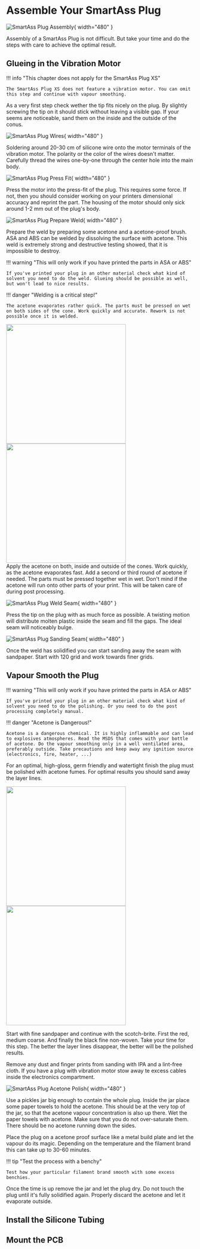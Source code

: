 # Assemble Your SmartAss Plug

![SmartAss Plug Assembly](img/SmartAssExplode.jpg){ width="480" }

Assembly of a SmartAss Plug is not difficult. But take your time and do the steps with care to achieve the optimal result.

## Glueing in the Vibration Motor

!!! info "This chapter does not apply for the SmartAss Plug XS"

    The SmartAss Plug XS does not feature a vibration motor. You can omit this step and continue with vapour smoothing.

As a very first step check wether the tip fits nicely on the plug. By slightly screwing the tip on it should stick without leaving a visible gap. If your seems are noticeable, sand them on the inside and the outside of the conus.

![SmartAss Plug Wires](img/MotorSolderWire.jpg){ width="480" }

Soldering around 20-30 cm of silicone wire onto the motor terminals of the vibration motor. The polarity or the color of the wires doesn't matter. Carefully thread the wires one-by-one through the center hole into the main body.

![SmartAss Plug Press Fit](img/MotorPressFit.jpg){ width="480" }

Press the motor into the press-fit of the plug. This requires some force. If not, then you should consider working on your printers dimensional accuracy and reprint the part. The housing of the motor should only sick around 1-2 mm out of the plug's body.

![SmartAss Plug Prepare Weld](img/WeldPrepare.jpg){ width="480" }

Prepare the weld by preparing some acetone and a acetone-proof brush. ASA and ABS can be welded by dissolving the surface with acetone. This weld is extremely strong and destructive testing showed, that it is impossible to destroy.

!!! warning "This will only work if you have printed the parts in ASA or ABS"

    If you've printed your plug in an other material check what kind of solvent you need to do the weld. Glueing should be possible as well, but won't lead to nice results.

!!! danger "Welding is a critical step!"

    The acetone evaporates rather quick. The parts must be pressed on wet on both sides of the cone. Work quickly and accurate. Rework is not possible once it is welded.

<div style=flex>
<img src="../img/WeldApply01.jpg" style="width:320px"> 
<img src="../img/WeldApply02.jpg" style="width:320px"> 
</div>
Apply the acetone on both, inside and outside of the cones. Work quickly, as the acetone evaporates fast. Add a second or third round of acetone if needed. The parts must be pressed together wet in wet. Don't mind if the acetone will run onto other parts of your print. This will be taken care of during post processing.

![SmartAss Plug Weld Seam](img/WeldSeam.jpg){ width="480" }

Press the tip on the plug with as much force as possible. A twisting motion will distribute molten plastic inside the seam and fill the gaps. The ideal seam will noticeably bulge.

![SmartAss Plug Sanding Seam](img/WeldFinish01.jpg){ width="480" }

Once the weld has solidified you can start sanding away the seam with sandpaper. Start with 120 grid and work towards finer grids.

## Vapour Smooth the Plug

!!! warning "This will only work if you have printed the parts in ASA or ABS"

    If you've printed your plug in an other material check what kind of solvent you need to do the polishing. Or you need to do the post processing completely manual.

!!! danger "Acetone is Dangerous!"

    Acetone is a dangerous chemical. It is highly inflammable and can lead to explosives atmospheres. Read the MSDS that comes with your bottle of acetone. Do the vapour smoothing only in a well ventilated area, preferably outside. Take precautions and keep away any ignition source (electronics, fire, heater, ...)

For an optimal, high-gloss, germ friendly and watertight finish the plug must be polished with acetone fumes. For optimal results you should sand away the layer lines.

<div style=flex>
<img src="../img/WeldFinish02.jpg" style="width:320px"> 
<img src="../img/WeldFinish03.jpg" style="width:320px"> 
</div>

Start with fine sandpaper and continue with the scotch-brite. First the red, medium coarse. And finally the black fine non-woven. Take your time for this step. The better the layer lines disappear, the better will be the polished results.

Remove any dust and finger prints from sanding with IPA and a lint-free cloth. If you have a plug with vibration motor stow away te excess cables inside the electronics compartment.

![SmartAss Plug Acetone Polish](img/PolishJar.jpg){ width="480" }

Use a pickles jar big enough to contain the whole plug. Inside the jar place some paper towels to hold the acetone. This should be at the very top of the jar, so that the acetone vapour concentration is also up there. Wet the paper towels with acetone. Make sure that you do not over-saturate them. There should be no acetone running down the sides.

Place the plug on a acetone proof surface like a metal build plate and let the vapour do its magic. Depending on the temperature and the filament brand this can take up to 30-60 minutes.

!!! tip "Test the process with a benchy"

    Test how your particular filament brand smooth with some excess benchies.

Once the time is up remove the jar and let the plug dry. Do not touch the plug until it's fully solidified again. Properly discard the acetone and let it evaporate outside.

## Install the Silicone Tubing

## Mount the PCB
